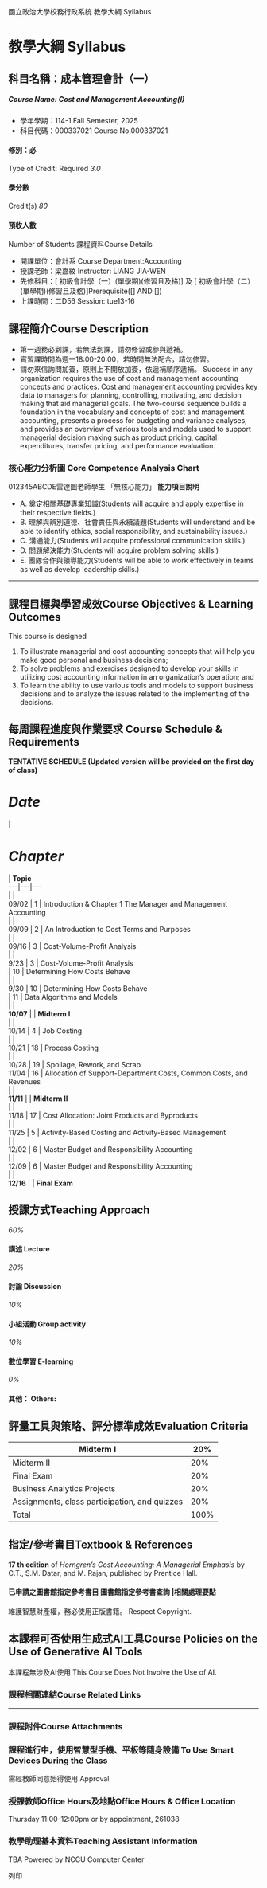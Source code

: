 國立政治大學校務行政系統 教學大綱 Syllabus
# 教學大綱 Syllabus
##  科目名稱：成本管理會計（一） 
#####  Course Name: Cost and Management Accounting(I)
  * 學年學期：114-1 Fall Semester, 2025 
  * 科目代碼：000337021 Course No.000337021


#### 修別：必
Type of Credit: Required 
_3.0_
#### 學分數
Credit(s)
_80_
#### 預收人數
Number of Students
課程資料Course Details
  * 開課單位：會計系 Course Department:Accounting 
  * 授課老師：梁嘉紋 Instructor: LIANG JIA-WEN 
  * 先修科目：[ 初級會計學（一）(單學期)(修習且及格)] 及 [ 初級會計學（二）(單學期)(修習且及格)]Prerequisite([] AND [])
  * 上課時間：二D56 Session: tue13-16


##  課程簡介Course Description
* 第一週務必到課，若無法到課，請勿修習或參與遞補。
* 實習課時間為週一18:00-20:00，若時間無法配合，請勿修習。
* 請勿來信詢問加簽，原則上不開放加簽，依遞補順序遞補。
Success in any organization requires the use of cost and management accounting concepts and practices. Cost and management accounting provides key data to managers for planning, controlling, motivating, and decision making that aid managerial goals. The two-course sequence builds a foundation in the vocabulary and concepts of cost and management accounting, presents a process for budgeting and variance analyses, and provides an overview of various tools and models used to support managerial decision making such as product pricing, capital expenditures, transfer pricing, and performance evaluation.
###  核心能力分析圖 Core Competence Analysis Chart
012345ABCDE雷達圖老師學生
「無核心能力」 
**能力項目說明**
  * A. 奠定相關基礎專業知識(Students will acquire and apply expertise in their respective fields.)
  * B. 理解與辨別道德、社會責任與永續議題(Students will understand and be able to identify ethics, social responsibility, and sustainability issues.)
  * C. 溝通能力(Students will acquire professional communication skills.)
  * D. 問題解決能力(Students will acquire problem solving skills.)
  * E. 團隊合作與領導能力(Students will be able to work effectively in teams as well as develop leadership skills.)


* * *
##  課程目標與學習成效Course Objectives & Learning Outcomes 
This course is designed 
  1. To illustrate managerial and cost accounting concepts that will help you make good personal and business decisions;
  2. To solve problems and exercises designed to develop your skills in utilizing cost accounting information in an organization’s operation; and
  3. To learn the ability to use various tools and models to support business decisions and to analyze the issues related to the implementing of the decisions.


##  每周課程進度與作業要求 Course Schedule & Requirements
**TENTATIVE SCHEDULE (Updated version will be provided on the first day of class)**
# _**Date**_
| 
# _**Chapter**_
|  **Topic**  
---|---|---  
|  |   
09/02 |  1 |  Introduction & Chapter 1 The Manager and Management Accounting  
|  |   
09/09 |  2 |  An Introduction to Cost Terms and Purposes  
|  |   
09/16 |  3 |  Cost-Volume-Profit Analysis  
|  |   
9/23 |  3 |  Cost-Volume-Profit Analysis  
|  10 |  Determining How Costs Behave  
|  |   
9/30 |  10 |  Determining How Costs Behave  
|  11 |  Data Algorithms and Models  
|  |   
**10/07** |  |  **Midterm I**  
|  |   
10/14 |  4 |  Job Costing  
|  |   
10/21 |  18  |  Process Costing  
|  |   
10/28 |  19 |  Spoilage, Rework, and Scrap  
11/04 |  16 |  Allocation of Support-Department Costs, Common Costs, and Revenues   
|  |   
**11/11** |  |  **Midterm II**  
|  |   
11/18 |  17 |  Cost Allocation: Joint Products and Byproducts   
|  |   
11/25 |  5 |  Activity-Based Costing and Activity-Based Management  
|  |   
12/02 |  6 |  Master Budget and Responsibility Accounting  
|  |   
12/09 |  6 |  Master Budget and Responsibility Accounting  
|  |   
**12/16** |  |  **Final Exam**  
##  授課方式Teaching Approach
_60%_
####  講述 Lecture
_20%_
####  討論 Discussion
_10%_
####  小組活動 Group activity
_10%_
####  數位學習 E-learning
_0%_
####  其他： Others:
##  評量工具與策略、評分標準成效Evaluation Criteria
Midterm I  |  20%  
---|---  
Midterm II |  20%  
Final Exam |  20%  
Business Analytics Projects |  20%  
Assignments, class participation, and quizzes |  20%  
Total |  100%  
##  指定/參考書目Textbook & References
**17 th edition** of _Horngren’s_ _Cost Accounting: A Managerial Emphasis_ by C.T., S.M. Datar, and M. Rajan, published by Prentice Hall.
####  已申請之圖書館指定參考書目  圖書館指定參考書查詢 |相關處理要點
維護智慧財產權，務必使用正版書籍。 Respect Copyright.
##  本課程可否使用生成式AI工具Course Policies on the Use of Generative AI Tools
本課程無涉及AI使用 This Course Does Not Involve the Use of AI.
###  課程相關連結Course Related Links
* * *
###  課程附件Course Attachments
###  課程進行中，使用智慧型手機、平板等隨身設備 To Use Smart Devices During the Class
需經教師同意始得使用  Approval
###  授課教師Office Hours及地點Office Hours & Office Location
Thursday 11:00-12:00pm or by appointment, 261038
###  教學助理基本資料Teaching Assistant Information
TBA
Powered by NCCU Computer Center
  
列印
